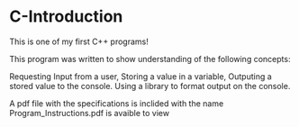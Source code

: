 # C-Introduction
This is one of my first C++ programs!

This program was written to show understanding of the following concepts:

Requesting Input from a user, 
Storing a value in a variable, 
Outputing a stored value to the console. 
Using a library to format output on the console. 

A pdf file with the specifications is inclided with the name Program_Instructions.pdf is avaible to view


